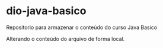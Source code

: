 # dio-java-basico
Repositorio para armazenar o conteúdo do curso Java Basico

Alterando o conteúdo do arquivo de forma local.
